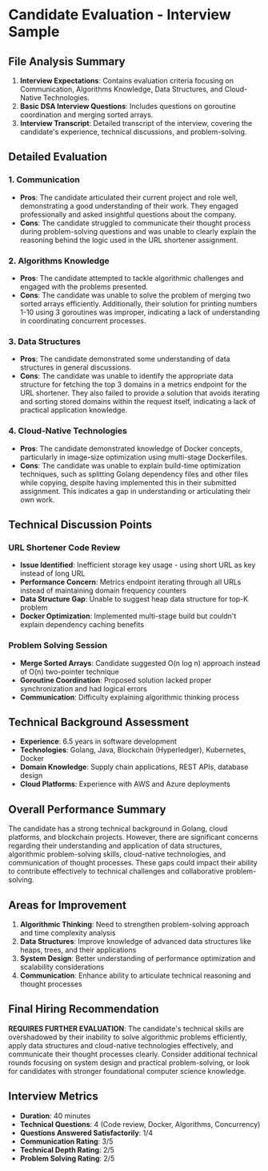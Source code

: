 # Candidate Evaluation - Interview Sample

## File Analysis Summary
1. **Interview Expectations**: Contains evaluation criteria focusing on Communication, Algorithms Knowledge, Data Structures, and Cloud-Native Technologies.
2. **Basic DSA Interview Questions**: Includes questions on goroutine coordination and merging sorted arrays.
3. **Interview Transcript**: Detailed transcript of the interview, covering the candidate's experience, technical discussions, and problem-solving.

## Detailed Evaluation

### 1. Communication 
- **Pros**: The candidate articulated their current project and role well, demonstrating a good understanding of their work. They engaged professionally and asked insightful questions about the company.
- **Cons**: The candidate struggled to communicate their thought process during problem-solving questions and was unable to clearly explain the reasoning behind the logic used in the URL shortener assignment.

### 2. Algorithms Knowledge 
- **Pros**: The candidate attempted to tackle algorithmic challenges and engaged with the problems presented.
- **Cons**: The candidate was unable to solve the problem of merging two sorted arrays efficiently. Additionally, their solution for printing numbers 1-10 using 3 goroutines was improper, indicating a lack of understanding in coordinating concurrent processes.

### 3. Data Structures 
- **Pros**: The candidate demonstrated some understanding of data structures in general discussions.
- **Cons**: The candidate was unable to identify the appropriate data structure for fetching the top 3 domains in a metrics endpoint for the URL shortener. They also failed to provide a solution that avoids iterating and sorting stored domains within the request itself, indicating a lack of practical application knowledge.

### 4. Cloud-Native Technologies 
- **Pros**: The candidate demonstrated knowledge of Docker concepts, particularly in image-size optimization using multi-stage Dockerfiles.
- **Cons**: The candidate was unable to explain build-time optimization techniques, such as splitting Golang dependency files and other files while copying, despite having implemented this in their submitted assignment. This indicates a gap in understanding or articulating their own work.

## Technical Discussion Points

### URL Shortener Code Review
- **Issue Identified**: Inefficient storage key usage - using short URL as key instead of long URL
- **Performance Concern**: Metrics endpoint iterating through all URLs instead of maintaining domain frequency counters
- **Data Structure Gap**: Unable to suggest heap data structure for top-K problem
- **Docker Optimization**: Implemented multi-stage build but couldn't explain dependency caching benefits

### Problem Solving Session
- **Merge Sorted Arrays**: Candidate suggested O(n log n) approach instead of O(n) two-pointer technique
- **Goroutine Coordination**: Proposed solution lacked proper synchronization and had logical errors
- **Communication**: Difficulty explaining algorithmic thinking process

## Technical Background Assessment
- **Experience**: 6.5 years in software development
- **Technologies**: Golang, Java, Blockchain (Hyperledger), Kubernetes, Docker
- **Domain Knowledge**: Supply chain applications, REST APIs, database design
- **Cloud Platforms**: Experience with AWS and Azure deployments

## Overall Performance Summary 
The candidate has a strong technical background in Golang, cloud platforms, and blockchain projects. However, there are significant concerns regarding their understanding and application of data structures, algorithmic problem-solving skills, cloud-native technologies, and communication of thought processes. These gaps could impact their ability to contribute effectively to technical challenges and collaborative problem-solving.

## Areas for Improvement
1. **Algorithmic Thinking**: Need to strengthen problem-solving approach and time complexity analysis
2. **Data Structures**: Improve knowledge of advanced data structures like heaps, trees, and their applications
3. **System Design**: Better understanding of performance optimization and scalability considerations
4. **Communication**: Enhance ability to articulate technical reasoning and thought processes

## Final Hiring Recommendation 
**REQUIRES FURTHER EVALUATION**: The candidate's technical skills are overshadowed by their inability to solve algorithmic problems efficiently, apply data structures and cloud-native technologies effectively, and communicate their thought processes clearly. Consider additional technical rounds focusing on system design and practical problem-solving, or look for candidates with stronger foundational computer science knowledge.

## Interview Metrics
- **Duration**: 40 minutes
- **Technical Questions**: 4 (Code review, Docker, Algorithms, Concurrency)
- **Questions Answered Satisfactorily**: 1/4
- **Communication Rating**: 3/5
- **Technical Depth Rating**: 2/5
- **Problem Solving Rating**: 2/5
